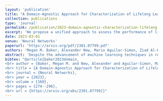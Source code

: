 ```yaml
---
layout: 'publication'
title: "A Domain-Agnostic Approach for Characterization of Lifelong Learning Systems"
collection: publications
type: 'journal'
permalink: /publication/2023-domain-agnostic-characterization-lifelong
excerpt: 'We propose a unified approach to assess the performance of lifelong learning approaches, agnostic to the specific domain or technique used for learning.'
date: 2023-03-01
venue: 'Neural Networks'
paperurl: 'https://arxiv.org/pdf/2301.07799.pdf'
authors: 'Megan M. Baker, Alexander New, Mario Aguilar-Simon, Ziad Al-Halah, Sébastien M. R. Arnold, Ese Ben-Iwhiwhu,,rew P. Brna, Ethan Brooks, Ryan C. Brown, Zachary Daniels, Anurag Daram, Fabien Delattre, Ryan Dellana, Eric Eaton, Haotian Fu, Kristen Grauman, Jesse Hostetler, Shariq Iqbal, Cassandra Kent, Nicholas Ketz, Soheil Kolouri, George Konidaris, Dhireesha Kudithipudi, Erik Learned-Miller, Seungwon Lee, Michael L. Littman, Sandeep Madireddy, Jorge A. MEndez, Eric Q. Nguyen, Christine D. Piatko, Praveen K. Pilly, Aswin Raghavan, Abrar Rahman, Santhosh Kumar Ramakrishnan, Neale Ratzlaff,,rea Soltoggio, Peter Stone, Indranil Sur, Zhipeng Tang, Saket Tiwari, Kyle Vedder, Felix Wang, Zifan Xu, Angel Yanguas-Gil, Harel Yedidsion, Shangqun Yu, Gautam K. Vallabha'
abstract: 'Despite the advancement of machine learning techniques in recent years, state-of-the-art systems lack robustness to “real world” events, where the input distributions and tasks encountered by the deployed systems will not be limited to the original training context, and systems will instead need to adapt to novel distributions and tasks while deployed. This critical gap may be addressed through the development of “Lifelong Learning” systems that are capable of 1) Continuous Learning, 2) Transfer and Adaptation, and 3) Scalability. Unfortunately, efforts to improve these capabilities are typically treated as distinct areas of research that are assessed independently, without regard to the impact of each separate capability on other aspects of the system. We instead propose a holistic approach, using a suite of metrics and an evaluation framework to assess Lifelong Learning in a principled way that is agnostic to specific domains or system techniques. Through five case studies, we show that this suite of metrics can inform the development of varied and complex Lifelong Learning systems. We highlight how the proposed suite of metrics quantifies performance trade-offs present during Lifelong Learning system development - both the widely discussed Stability-Plasticity dilemma and the newly proposed relationship between Sample Efficient and Robust Learning. Further, we make recommendations for the formulation and use of metrics to guide the continuing development of Lifelong Learning systems and assess their progress in the future.'
bibtex: "@article{baker2023domain,
<br> author = {Baker, Megan M. and New, Alexander and Aguilar-Simon, Mario and Al-Halah, Ziad and Arnold, Sébastien M. R. and Ben-Iwhiwhu, Ese and Brna, Andrew P. and Brooks, Ethan and Brown, Ryan C. and Daniels, Zachary and Daram, Anurag and Delattre, Fabien and Dellana, Ryan and Eaton, Eric and Fu, Haotian and Grauman, Kristen and Hostetler, Jesse and Iqbal, Shariq and Kent, Cassandra and Ketz, Nicholas and Kolouri, Soheil and Konidaris, George and Kudithipudi, Dhireesha and Learned-Miller, Erik and Lee, Seungwon and Littman, Michael L. and Madireddy, Sandeep and Mendez, Jorge A. and Nguyen, Eric Q. and Piatko, Christine D. and Pilly, Praveen K. and Raghavan, Aswin and Rahman, Abrar and Ramakrishnan, Santhosh Kumar and Ratzlaff, Neale and Soltoggio, Andrea and Stone, Peter and Sur, Indranil and Tang, Zhipeng and Tiwari, Saket and Vedder, Kyle and Wang, Felix and Xu, Zifan and Yanguas-Gil, Angel and Yedidsion, Harel and Yu, Shangqun and Vallabha, Gautam K.},
<br> title = {A Domain-Agnostic Approach for Characterization of Lifelong Learning Systems},  
<br> journal = {Neural Networks},
<br> year = {2023},
<br> volume = {160},
<br> pages = {274--296},
<br> url = {https://arxiv.org/abs/2301.07799}}"
---
```

